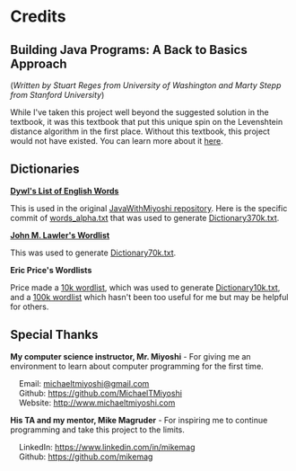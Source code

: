 # Credits

## Building Java Programs: A Back to Basics Approach 
(*Written by Stuart Reges from University of Washington and Marty Stepp from Stanford University*)

While I've taken this project well beyond the suggested solution in the textbook, it was this textbook that put this unique spin on the Levenshtein distance algorithm in the first place. Without this textbook, this project would not have existed. You can learn more about it [here](https://www.buildingjavaprograms.com).

## Dictionaries

**[Dywl's List of English Words](https://github.com/dwyl/english-words)**

This is used in the original [JavaWithMiyoshi repository](https://github.com/MichaelTMiyoshi/JavaWithMiyoshi). Here is the specific commit of [words_alpha.txt](https://github.com/dwyl/english-words/blob/71fd8028395eb61be17e47f70dde0ae6994d9b72/words_alpha.txt) that was used to generate [Dictionary370k.txt](./resources/Dictionary370k.txt).

**[John M. Lawler's Wordlist](https://websites.umich.edu/~jlawler/wordlist.html)**

This was used to generate [Dictionary70k.txt](./resources/Dictionary70k.txt).

**Eric Price's Wordlists**

Price made a [10k wordlist](https://www.mit.edu/~ecprice/wordlist.10000), which was used to generate [Dictionary10k.txt](./resources/Dictionary10k.txt), and a [100k wordlist](https://www.mit.edu/~ecprice/wordlist.100000) which hasn't been too useful for me but may be helpful for others.

## Special Thanks

**My computer science instructor, Mr. Miyoshi** - For giving me an environment to learn about computer programming for the first time.

&nbsp;&nbsp;&nbsp;&nbsp;Email: <michaeltmiyoshi@gmail.com>\
&nbsp;&nbsp;&nbsp;&nbsp;Github: <https://github.com/MichaelTMiyoshi>\
&nbsp;&nbsp;&nbsp;&nbsp;Website: <http://www.michaeltmiyoshi.com>

**His TA and my mentor, Mike Magruder** - For inspiring me to continue programming and take this project to the limits.

&nbsp;&nbsp;&nbsp;&nbsp;LinkedIn: <https://www.linkedin.com/in/mikemag>\
&nbsp;&nbsp;&nbsp;&nbsp;Github: <https://github.com/mikemag>

